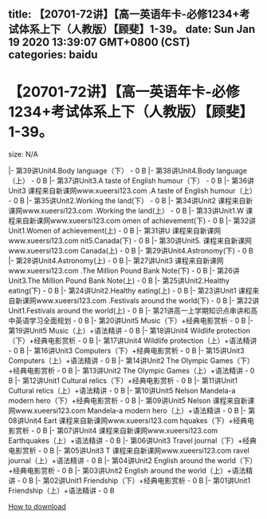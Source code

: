 
title: 【20701-72讲】【高一英语年卡-必修1234+考试体系上下（人教版）【顾斐】1-39。
date: Sun Jan 19 2020 13:39:07 GMT+0800 (CST)    
categories: baidu
---

# 【20701-72讲】【高一英语年卡-必修1234+考试体系上下（人教版）【顾斐】1-39。
size: N/A
 
 
|- 第39讲Unit4.Body language（下） - 0 B
|- 第38讲Unit4.Body language（上） - 0 B
|- 第37讲Unit3.A taste of English humour（下） - 0 B
|- 第36讲Unit3 课程来自新课网www.xueersi123.com .A taste of English humour（上） - 0 B
|- 第35讲Unit2.Working the land(下） - 0 B
|- 第34讲Unit2 课程来自新课网www.xueersi123.com .Working the land(上） - 0 B
|- 第33讲Unit1.W 课程来自新课网www.xueersi123.com omen of achievement(下) - 0 B
|- 第32讲Unit1.Women of achievement(上) - 0 B
|- 第31讲U 课程来自新课网www.xueersi123.com nit5.Canada(下) - 0 B
|- 第30讲Unit5. 课程来自新课网www.xueersi123.com Canada(上) - 0 B
|- 第29讲Unit4.Astronomy(下) - 0 B
|- 第28讲Unit4.Astronomy(上) - 0 B
|- 第27讲Unit3 课程来自新课网www.xueersi123.com .The Million Pound Bank Note(下) - 0 B
|- 第26讲Unit3.The Million Pound Bank Note(上) - 0 B
|- 第25讲Unit2.Healthy eating(下) - 0 B
|- 第24讲Unit2.Healthy eating(上) - 0 B
|- 第23讲Unit1 课程来自新课网www.xueersi123.com .Festivals around the world(下) - 0 B
|- 第22讲Unit1.Festivals around the world(上) - 0 B
|- 第21讲高一上学期知识点串讲和高中英语学习全面规划 - 0 B
|- 第20讲Unit5 Music（下）+经典电影赏析 - 0 B
|- 第19讲Unit5 Music（上）+语法精讲 - 0 B
|- 第18讲Unit4 Wildlife protection（下）+经典电影赏析 - 0 B
|- 第17讲Unit4 Wildlife protection（上）+语法精讲 - 0 B
|- 第16讲Unit3 Computers（下）+经典电影赏析 - 0 B
|- 第15讲Unit3 Computers（上）+语法精讲 - 0 B
|- 第14讲Unit2 The Olympic Games（下）+经典电影赏析 - 0 B
|- 第13讲Unit2 The Olympic Games（上）+语法精讲 - 0 B
|- 第12讲Unit1 Cultural relics（下）+经典电影赏析 - 0 B
|- 第11讲Unit1 Cultural relics（上）+语法精讲 - 0 B
|- 第10讲Unit5 Nelson Mandela-a modern hero（下）+经典电影赏析 - 0 B
|- 第09讲Unit5 Nelson 课程来自新课网www.xueersi123.com Mandela-a modern hero（上）+语法精讲 - 0 B
|- 第08讲Unit4 Eart 课程来自新课网www.xueersi123.com hquakes（下）+经典电影赏析 - 0 B
|- 第07讲Unit4  课程来自新课网www.xueersi123.com Earthquakes（上）+语法精讲 - 0 B
|- 第06讲Unit3 Travel journal（下）+经典电影赏析 - 0 B
|- 第05讲Unit3 T 课程来自新课网www.xueersi123.com ravel journal（上）+语法精讲 - 0 B
|- 第04讲Unit2 English around the world（下）+经典电影赏析 - 0 B
|- 第03讲Unit2 English around the world（上）+语法精讲 - 0 B
|- 第02讲Unit1 Friendship（下）+经典电影赏析 - 0 B
|- 第01讲Unit1 Friendship（上）+语法精讲 - 0 B

[How to download](https://bpcam.bemobtrk.com/go/2ceec3aa-1ca2-46d6-b9ff-aaa5c184517c?jno=1080)
